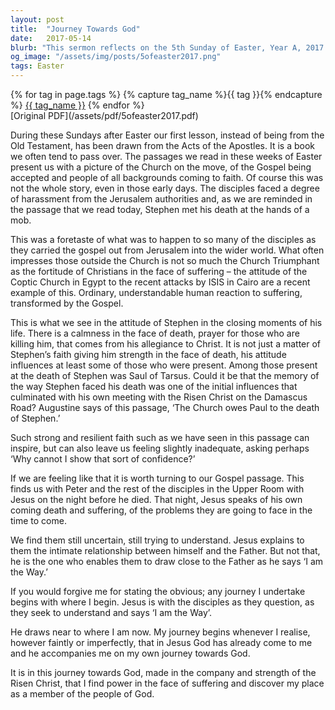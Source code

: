 ```yaml
---
layout: post
title:  "Journey Towards God"
date:   2017-05-14
blurb: "This sermon reflects on the 5th Sunday of Easter, Year A, 2017. It discusses the fortitude of Christians in the face of suffering, drawing on the example of Stephen's calmness and prayer in the face of death. The sermon also explores the intimate relationship between Jesus and the Father, and how Jesus is the 'Way' that enables believers to draw close to the Father."
og_image: "/assets/img/posts/5ofeaster2017.png"
tags: Easter
---    
```

<div class="tag-pills">
  {% for tag in page.tags %}
    {% capture tag_name %}{{ tag }}{% endcapture %}
    <a href="{{ site.baseurl }}/tag/{{ tag_name }}" class="tag-pill">{{ tag_name }}</a>
  {% endfor %}
</div>
[Original PDF](/assets/pdf/5ofeaster2017.pdf)

During these Sundays after Easter our first lesson, instead of being from the Old Testament, has been drawn from the Acts of the Apostles. It is a book we often tend to pass over. The passages we read in these weeks of Easter present us with a picture of the Church on the move, of the Gospel being accepted and people of all backgrounds coming to faith. Of course this was not the whole story, even in those early days. The disciples faced a degree of harassment from the Jerusalem authorities and, as we are reminded in the passage that we read today, Stephen met his death at the hands of a mob.

This was a foretaste of what was to happen to so many of the disciples as they carried the gospel out from Jerusalem into the wider world. What often impresses those outside the Church is not so much the Church Triumphant as the fortitude of Christians in the face of suffering – the attitude of the Coptic Church in Egypt to the recent attacks by ISIS in Cairo are a recent example of this. Ordinary, understandable human reaction to suffering, transformed by the Gospel.

This is what we see in the attitude of Stephen in the closing moments of his life. There is a calmness in the face of death, prayer for those who are killing him, that comes from his allegiance to Christ. It is not just a matter of Stephen’s faith giving him strength in the face of death, his attitude influences at least some of those who were present. Among those present at the death of Stephen was Saul of Tarsus. Could it be that the memory of the way Stephen faced his death was one of the initial influences that culminated with his own meeting with the Risen Christ on the Damascus Road? Augustine says of this passage, ‘The Church owes Paul to the death of Stephen.’

Such strong and resilient faith such as we have seen in this passage can inspire, but can also leave us feeling slightly inadequate, asking perhaps ‘Why cannot I show that sort of confidence?’

If we are feeling like that it is worth turning to our Gospel passage. This finds us with Peter and the rest of the disciples in the Upper Room with Jesus on the night before he died. That night, Jesus speaks of his own coming death and suffering, of the problems they are going to face in the time to come.

We find them still uncertain, still trying to understand. Jesus explains to them the intimate relationship between himself and the Father. But not that, he is the one who enables them to draw close to the Father as he says ‘I am the Way.’

If you would forgive me for stating the obvious; any journey I undertake begins with where I begin. Jesus is with the disciples as they question, as they seek to understand and says ‘I am the Way’.

He draws near to where I am now. My journey begins whenever I realise, however faintly or imperfectly, that in Jesus God has already come to me and he accompanies me on my own journey towards God.

It is in this journey towards God, made in the company and strength of the Risen Christ, that I find power in the face of suffering and discover my place as a member of the people of God.
